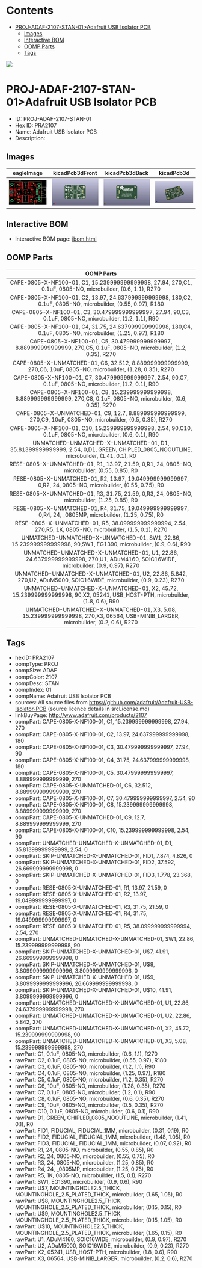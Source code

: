



Contents
========

* [PROJ-ADAF-2107-STAN-01>Adafruit USB Isolator PCB](#proj-adaf-2107-stan-01adafruit-usb-isolator-pcb)
	* [Images](#images)
	* [Interactive BOM](#interactive-bom)
	* [OOMP Parts](#oomp-parts)
	* [Tags](#tags)
  
![][im]
# PROJ-ADAF-2107-STAN-01>Adafruit USB Isolator PCB

- ID: PROJ-ADAF-2107-STAN-01
- Hex ID: PRA2107
- Name: Adafruit USB Isolator PCB
- Description: 

## Images
  
  

|eagleImage|kicadPcb3dFront|kicadPcb3dBack|kicadPcb3d|
| :---: | :---: | :---: | :---: |
|[![eagleImage](eagleImage_140.png)](eagleImage_600.png)|[![kicadPcb3dFront](kicadPcb3dFront_140.png)](kicadPcb3dFront_600.png)|[![kicadPcb3dBack](kicadPcb3dBack_140.png)](kicadPcb3dBack_600.png)|[![kicadPcb3d](kicadPcb3d_140.png)](kicadPcb3d_600.png)|

## Interactive BOM

- Interactive BOM page: [ibom.html](kicad/bom/ibom.html)

## OOMP Parts
  

|OOMP Parts|
| :---: |
|CAPE-0805-X-NF100-01, C1, 15.239999999999998, 27.94, 270,C1, 0.1uF, 0805-NO, microbuilder, (0.6, 1.1), R270|
|CAPE-0805-X-NF100-01, C2, 13.97, 24.637999999999998, 180,C2, 0.1uF, 0805-NO, microbuilder, (0.55, 0.97), R180|
|CAPE-0805-X-NF100-01, C3, 30.479999999999997, 27.94, 90,C3, 0.1uF, 0805-NO, microbuilder, (1.2, 1.1), R90|
|CAPE-0805-X-NF100-01, C4, 31.75, 24.637999999999998, 180,C4, 0.1uF, 0805-NO, microbuilder, (1.25, 0.97), R180|
|CAPE-0805-X-NF100-01, C5, 30.479999999999997, 8.889999999999999, 270,C5, 0.1uF, 0805-NO, microbuilder, (1.2, 0.35), R270|
|CAPE-0805-X-UNMATCHED-01, C6, 32.512, 8.889999999999999, 270,C6, 10uF, 0805-NO, microbuilder, (1.28, 0.35), R270|
|CAPE-0805-X-NF100-01, C7, 30.479999999999997, 2.54, 90,C7, 0.1uF, 0805-NO, microbuilder, (1.2, 0.1), R90|
|CAPE-0805-X-NF100-01, C8, 15.239999999999998, 8.889999999999999, 270,C8, 0.1uF, 0805-NO, microbuilder, (0.6, 0.35), R270|
|CAPE-0805-X-UNMATCHED-01, C9, 12.7, 8.889999999999999, 270,C9, 10uF, 0805-NO, microbuilder, (0.5, 0.35), R270|
|CAPE-0805-X-NF100-01, C10, 15.239999999999998, 2.54, 90,C10, 0.1uF, 0805-NO, microbuilder, (0.6, 0.1), R90|
|UNMATCHED-UNMATCHED-X-UNMATCHED-01, D1, 35.81399999999999, 2.54, 0,D1, GREEN, CHIPLED_0805_NOOUTLINE, microbuilder, (1.41, 0.1), R0|
|RESE-0805-X-UNMATCHED-01, R1, 13.97, 21.59, 0,R1, 24, 0805-NO, microbuilder, (0.55, 0.85), R0|
|RESE-0805-X-UNMATCHED-01, R2, 13.97, 19.049999999999997, 0,R2, 24, 0805-NO, microbuilder, (0.55, 0.75), R0|
|RESE-0805-X-UNMATCHED-01, R3, 31.75, 21.59, 0,R3, 24, 0805-NO, microbuilder, (1.25, 0.85), R0|
|RESE-0805-X-UNMATCHED-01, R4, 31.75, 19.049999999999997, 0,R4, 24, _0805MP, microbuilder, (1.25, 0.75), R0|
|RESE-0805-X-UNMATCHED-01, R5, 38.099999999999994, 2.54, 270,R5, 1K, 0805-NO, microbuilder, (1.5, 0.1), R270|
|UNMATCHED-UNMATCHED-X-UNMATCHED-01, SW1, 22.86, 15.239999999999998, 90,SW1, EG1390, microbuilder, (0.9, 0.6), R90|
|UNMATCHED-UNMATCHED-X-UNMATCHED-01, U1, 22.86, 24.637999999999998, 270,U1, ADuM4160, SOIC16WIDE, microbuilder, (0.9, 0.97), R270|
|UNMATCHED-UNMATCHED-X-UNMATCHED-01, U2, 22.86, 5.842, 270,U2, ADuM5000, SOIC16WIDE, microbuilder, (0.9, 0.23), R270|
|UNMATCHED-UNMATCHED-X-UNMATCHED-01, X2, 45.72, 15.239999999999998, 90,X2, 05241, USB_HOST-PTH, microbuilder, (1.8, 0.6), R90|
|UNMATCHED-UNMATCHED-X-UNMATCHED-01, X3, 5.08, 15.239999999999998, 270,X3, 06564, USB-MINIB_LARGER, microbuilder, (0.2, 0.6), R270|

## Tags

- hexID: PRA2107
- oompType: PROJ
- oompSize: ADAF
- oompColor: 2107
- oompDesc: STAN
- oompIndex: 01
- oompName: Adafruit USB Isolator PCB
- sources: All source files from https://github.com/adafruit/Adafruit-USB-Isolator-PCB (source licence details in srcLicense.md)
- linkBuyPage: http://www.adafruit.com/products/2107
- oompPart: CAPE-0805-X-NF100-01, C1, 15.239999999999998, 27.94, 270
- oompPart: CAPE-0805-X-NF100-01, C2, 13.97, 24.637999999999998, 180
- oompPart: CAPE-0805-X-NF100-01, C3, 30.479999999999997, 27.94, 90
- oompPart: CAPE-0805-X-NF100-01, C4, 31.75, 24.637999999999998, 180
- oompPart: CAPE-0805-X-NF100-01, C5, 30.479999999999997, 8.889999999999999, 270
- oompPart: CAPE-0805-X-UNMATCHED-01, C6, 32.512, 8.889999999999999, 270
- oompPart: CAPE-0805-X-NF100-01, C7, 30.479999999999997, 2.54, 90
- oompPart: CAPE-0805-X-NF100-01, C8, 15.239999999999998, 8.889999999999999, 270
- oompPart: CAPE-0805-X-UNMATCHED-01, C9, 12.7, 8.889999999999999, 270
- oompPart: CAPE-0805-X-NF100-01, C10, 15.239999999999998, 2.54, 90
- oompPart: UNMATCHED-UNMATCHED-X-UNMATCHED-01, D1, 35.81399999999999, 2.54, 0
- oompPart: SKIP-UNMATCHED-X-UNMATCHED-01, FID1, 7.874, 4.826, 0
- oompPart: SKIP-UNMATCHED-X-UNMATCHED-01, FID2, 37.592, 26.669999999999998, 0
- oompPart: SKIP-UNMATCHED-X-UNMATCHED-01, FID3, 1.778, 23.368, 0
- oompPart: RESE-0805-X-UNMATCHED-01, R1, 13.97, 21.59, 0
- oompPart: RESE-0805-X-UNMATCHED-01, R2, 13.97, 19.049999999999997, 0
- oompPart: RESE-0805-X-UNMATCHED-01, R3, 31.75, 21.59, 0
- oompPart: RESE-0805-X-UNMATCHED-01, R4, 31.75, 19.049999999999997, 0
- oompPart: RESE-0805-X-UNMATCHED-01, R5, 38.099999999999994, 2.54, 270
- oompPart: UNMATCHED-UNMATCHED-X-UNMATCHED-01, SW1, 22.86, 15.239999999999998, 90
- oompPart: SKIP-UNMATCHED-X-UNMATCHED-01, U$7, 41.91, 26.669999999999998, 0
- oompPart: SKIP-UNMATCHED-X-UNMATCHED-01, U$8, 3.8099999999999996, 3.8099999999999996, 0
- oompPart: SKIP-UNMATCHED-X-UNMATCHED-01, U$9, 3.8099999999999996, 26.669999999999998, 0
- oompPart: SKIP-UNMATCHED-X-UNMATCHED-01, U$10, 41.91, 3.8099999999999996, 0
- oompPart: UNMATCHED-UNMATCHED-X-UNMATCHED-01, U1, 22.86, 24.637999999999998, 270
- oompPart: UNMATCHED-UNMATCHED-X-UNMATCHED-01, U2, 22.86, 5.842, 270
- oompPart: UNMATCHED-UNMATCHED-X-UNMATCHED-01, X2, 45.72, 15.239999999999998, 90
- oompPart: UNMATCHED-UNMATCHED-X-UNMATCHED-01, X3, 5.08, 15.239999999999998, 270
- rawPart: C1, 0.1uF, 0805-NO, microbuilder, (0.6, 1.1), R270
- rawPart: C2, 0.1uF, 0805-NO, microbuilder, (0.55, 0.97), R180
- rawPart: C3, 0.1uF, 0805-NO, microbuilder, (1.2, 1.1), R90
- rawPart: C4, 0.1uF, 0805-NO, microbuilder, (1.25, 0.97), R180
- rawPart: C5, 0.1uF, 0805-NO, microbuilder, (1.2, 0.35), R270
- rawPart: C6, 10uF, 0805-NO, microbuilder, (1.28, 0.35), R270
- rawPart: C7, 0.1uF, 0805-NO, microbuilder, (1.2, 0.1), R90
- rawPart: C8, 0.1uF, 0805-NO, microbuilder, (0.6, 0.35), R270
- rawPart: C9, 10uF, 0805-NO, microbuilder, (0.5, 0.35), R270
- rawPart: C10, 0.1uF, 0805-NO, microbuilder, (0.6, 0.1), R90
- rawPart: D1, GREEN, CHIPLED_0805_NOOUTLINE, microbuilder, (1.41, 0.1), R0
- rawPart: FID1, FIDUCIAL, FIDUCIAL_1MM, microbuilder, (0.31, 0.19), R0
- rawPart: FID2, FIDUCIAL, FIDUCIAL_1MM, microbuilder, (1.48, 1.05), R0
- rawPart: FID3, FIDUCIAL, FIDUCIAL_1MM, microbuilder, (0.07, 0.92), R0
- rawPart: R1, 24, 0805-NO, microbuilder, (0.55, 0.85), R0
- rawPart: R2, 24, 0805-NO, microbuilder, (0.55, 0.75), R0
- rawPart: R3, 24, 0805-NO, microbuilder, (1.25, 0.85), R0
- rawPart: R4, 24, _0805MP, microbuilder, (1.25, 0.75), R0
- rawPart: R5, 1K, 0805-NO, microbuilder, (1.5, 0.1), R270
- rawPart: SW1, EG1390, microbuilder, (0.9, 0.6), R90
- rawPart: U$7, MOUNTINGHOLE2.5_THICK, MOUNTINGHOLE_2.5_PLATED_THICK, microbuilder, (1.65, 1.05), R0
- rawPart: U$8, MOUNTINGHOLE2.5_THICK, MOUNTINGHOLE_2.5_PLATED_THICK, microbuilder, (0.15, 0.15), R0
- rawPart: U$9, MOUNTINGHOLE2.5_THICK, MOUNTINGHOLE_2.5_PLATED_THICK, microbuilder, (0.15, 1.05), R0
- rawPart: U$10, MOUNTINGHOLE2.5_THICK, MOUNTINGHOLE_2.5_PLATED_THICK, microbuilder, (1.65, 0.15), R0
- rawPart: U1, ADuM4160, SOIC16WIDE, microbuilder, (0.9, 0.97), R270
- rawPart: U2, ADuM5000, SOIC16WIDE, microbuilder, (0.9, 0.23), R270
- rawPart: X2, 05241, USB_HOST-PTH, microbuilder, (1.8, 0.6), R90
- rawPart: X3, 06564, USB-MINIB_LARGER, microbuilder, (0.2, 0.6), R270



[im]: kicadPcb3d_450.png
